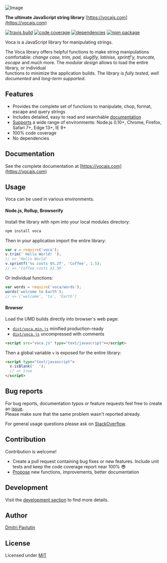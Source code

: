![Image](https://github.com/panzerdp/voca/raw/master/jsdoc/template/static/images/voca-logo250px.png)

**The ultimate JavaScript string library** [https://vocajs.com](https://vocajs.com)

[![travis build](https://img.shields.io/travis/panzerdp/voca.svg)](https://travis-ci.org/panzerdp/voca)
[![code coverage](https://img.shields.io/codecov/c/github/panzerdp/voca.svg)](https://codecov.io/github/panzerdp/voca)
[![dependencies](https://david-dm.org/panzerdp/voca.svg)](https://david-dm.org/panzerdp/voca)
[![npm package](https://img.shields.io/npm/v/voca.svg)](https://www.npmjs.com/package/voca)

Voca is a JavaScript library for manipulating strings.  

The Voca library offers helpful functions to make string manipulations comfortable: *change case, trim, pad, slugifly,
latinise, sprintf'y, truncate, escape* and much more.  The *modular design* allows to load the entire library, or individual  
functions to minimize the application builds. The library is *fully tested*, *well documented* and *long-term supported*.

## Features

*  Provides the complete set of functions to manipulate, chop, format, escape and query strings
*  Includes detailed, easy to read and searchable [documentation](https://vocajs.com)
*  [Supports](https://saucelabs.com/u/panzerdp) a wide range of environments: Node.js 0.10+, Chrome, Firefox, Safari 7+, Edge 13+, IE 9+
*  100% code coverage
*  No dependencies

## Documentation

See the complete documentation at [https://vocajs.com](https://vocajs.com)

## Usage
Voca can be used in various environments.

#### Node.js, Rollup, Browserify
Install the library with npm into your local modules directory:

```bash
npm install voca
```

Then in your application import the entire library:

```javascript
var v = require('voca');
v.trim(' Hello World! ');
// => 'Hello World'
v.sprintf('%s costs $%.2f', 'Coffee', 1.5);
// => 'Coffee costs $1.50'
```

Or individual functions:

```javascript
var words = require('voca/words');
words('welcome to Earth');
// => ['welcome', 'to', 'Earth']
```

#### Browser
Load the UMD builds directly into browser's web page:

* [`dist/voca.min.js`](https://raw.githubusercontent.com/panzerdp/voca/1.0.0-alpha.2/dist/voca.min.js) minified production-ready 
* [`dist/voca.js`](https://raw.githubusercontent.com/panzerdp/voca/1.0.0-alpha.2/dist/voca.js) uncompressed with comments 

```html
<script src="voca.js" type="text/javascript"></script>
```

Then a global variable `v` is exposed for the entire library:

```html
<script type="text/javascript">
  v.isBlank('  ');
  // => true
</script>
```

## Bug reports

For bug reports, documentation typos or feature requests feel free to create an [issue](https://github.com/panzerdp/voca/issues).  
Please make sure that the same problem wasn't reported already.

For general usage questions please ask on [StackOverflow](http://stackoverflow.com/questions/ask).

## Contribution

Contribution is welcome!

* Create a pull request containing bug fixes or new features. Include unit tests and keep the code coverage report near 100% 😎
* [Propose](https://github.com/panzerdp/voca/issues) new functions, improvements, better documentation

## Development

Visit the [development section](https://github.com/panzerdp/voca/blob/master/markdown/DEVELOPMENT.md) to find more details.


## Author

[Dmitri Pavlutin](https://rainsoft.io/about-me/)

## License

Licensed under [MIT](https://github.com/panzerdp/voca/blob/master/markdown/LICENSE)